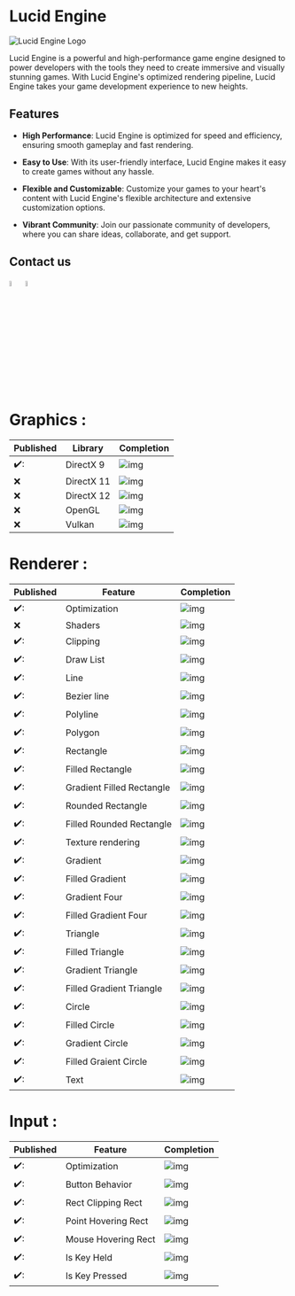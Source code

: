 # Lucid Engine

![Lucid Engine Logo](https://cdn.discordapp.com/attachments/1083853423495106581/1109546291211546795/Lucid.png)

Lucid Engine is a powerful and high-performance game engine designed to power developers with the tools they need to create immersive and visually stunning games. With Lucid Engine's optimized rendering pipeline, Lucid Engine takes your game development experience to new heights.

## Features

- **High Performance**: Lucid Engine is optimized for speed and efficiency, ensuring smooth gameplay and fast rendering.

- **Easy to Use**: With its user-friendly interface, Lucid Engine makes it easy to create games without any hassle.

- **Flexible and Customizable**: Customize your games to your heart's content with Lucid Engine's flexible architecture and extensive customization options.

- **Vibrant Community**: Join our passionate community of developers, where you can share ideas, collaborate, and get support.

## Contact us
[<img src="https://droplr.com/wp-content/uploads/2020/06/iconfinder_discord_2308078.png" width=5% height=5%>](https://discord.gg/cUpvKPATkk)
[<img src="https://www.robinson-ries.com/wp-content/uploads/2018/12/youtube-icon-logo-png-512.png" width=5% height=5%>](https://www.youtube.com/@EdwnHvH)

# Graphics :

| Published | Library | Completion |
| - | - | - |
| ✔️:  | DirectX 9 | ![img](https://progress-bar.dev/100) |
| :x:  | DirectX 11 | ![img](https://progress-bar.dev/0) |
| :x:  | DirectX 12 | ![img](https://progress-bar.dev/0) |
| :x:  | OpenGL | ![img](https://progress-bar.dev/0) |
| :x:  | Vulkan | ![img](https://progress-bar.dev/0) |

# Renderer :

| Published | Feature | Completion |
| - | - | - |
| ✔️:  | Optimization | ![img](https://progress-bar.dev/60) |
| :x:  | Shaders | ![img](https://progress-bar.dev/0) |
| ✔️:  | Clipping | ![img](https://progress-bar.dev/100) |
| ✔️:  | Draw List | ![img](https://progress-bar.dev/100) |
| ✔️:  | Line | ![img](https://progress-bar.dev/100) |
| ✔️:  | Bezier line | ![img](https://progress-bar.dev/80) |
| ✔️:  | Polyline | ![img](https://progress-bar.dev/100) |
| ✔️:  | Polygon | ![img](https://progress-bar.dev/100) |
| ✔️:  | Rectangle | ![img](https://progress-bar.dev/100) |
| ✔️:  | Filled Rectangle | ![img](https://progress-bar.dev/100) |
| ✔️:  | Gradient Filled Rectangle | ![img](https://progress-bar.dev/100) |
| ✔️:  | Rounded Rectangle | ![img](https://progress-bar.dev/100) |
| ✔️:  | Filled Rounded Rectangle | ![img](https://progress-bar.dev/100) |
| ✔️:  | Texture rendering | ![img](https://progress-bar.dev/60) |
| ✔️:  | Gradient | ![img](https://progress-bar.dev/100) |
| ✔️:  | Filled Gradient | ![img](https://progress-bar.dev/100) |
| ✔️:  | Gradient Four | ![img](https://progress-bar.dev/100) |
| ✔️:  | Filled Gradient Four | ![img](https://progress-bar.dev/100) |
| ✔️:  | Triangle | ![img](https://progress-bar.dev/100) |
| ✔️:  | Filled Triangle | ![img](https://progress-bar.dev/100) |
| ✔️:  | Gradient Triangle | ![img](https://progress-bar.dev/100) |
| ✔️:  | Filled Gradient Triangle | ![img](https://progress-bar.dev/100) |
| ✔️:  | Circle | ![img](https://progress-bar.dev/100) |
| ✔️:  | Filled Circle | ![img](https://progress-bar.dev/100) |
| ✔️:  | Gradient Circle | ![img](https://progress-bar.dev/100) |
| ✔️:  | Filled Graient Circle | ![img](https://progress-bar.dev/100) |
| ✔️:  | Text | ![img](https://progress-bar.dev/90) |

# Input :

| Published | Feature | Completion |
| - | - | - |
| ✔️:  | Optimization | ![img](https://progress-bar.dev/20) |
| ✔️:  | Button Behavior | ![img](https://progress-bar.dev/100) |
| ✔️:  | Rect Clipping Rect | ![img](https://progress-bar.dev/100) |
| ✔️:  | Point Hovering Rect | ![img](https://progress-bar.dev/100) |
| ✔️:  | Mouse Hovering Rect | ![img](https://progress-bar.dev/100) |
| ✔️:  | Is Key Held | ![img](https://progress-bar.dev/100) |
| ✔️:  | Is Key Pressed | ![img](https://progress-bar.dev/100) |
